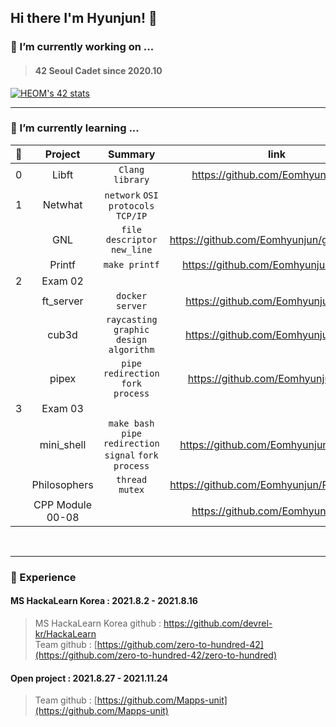 ## Hi there I'm Hyunjun! 👋

<!--
**Eomhyunjun/Eomhyunjun** is a ✨ _special_ ✨ repository because its `README.md` (this file) appears on your GitHub profile.

Here are some ideas to get you started:

- 🔭 I’m currently working on ...
- 🌱 I’m currently learning ...
- 👯 I’m looking to collaborate on ...
- 🤔 I’m looking for help with ...
- 💬 Ask me about ...
- 📫 How to reach me: ...
- 😄 Pronouns: ...
- ⚡ Fun fact: ...
-->
### 🔭 I’m currently working on ...
>#### 42 Seoul Cadet since 2020.10</br>
 [![HEOM's 42 stats](https://badge42.herokuapp.com/api/stats/heom?privacyEmail=true)](https://github.com/JaeSeoKim/badge42)
***
### 🌱 I’m currently learning ...</br>

|  🦄  |    Project    | Summary |  link  |  point  |
|:----:|:--------------:|:-------:|:------:|:------:|
|  0  | Libft | `Clang` `library` | https://github.com/Eomhyunjun/libft | [X]
|  1  | Netwhat | `network` `OSI protocols` `TCP/IP` | | [X]
|     | GNL | `file descriptor` `new_line` | https://github.com/Eomhyunjun/get_next_line |[X]
|     | Printf | `make printf` | https://github.com/Eomhyunjun/ft_printf | [X]
|   2  | Exam 02 | | | [X]
|    | ft_server | `docker` `server` | https://github.com/Eomhyunjun/server | [X]
|     | cub3d | `raycasting` `graphic design` `algorithm` | https://github.com/Eomhyunjun/cub3d | [X]
|     | pipex | `pipe`  `redirection` `fork` `process` | https://github.com/Eomhyunjun/pipex | [X]
|  3  | Exam 03 | | | [ ]
|     | mini_shell | `make bash` `pipe`  `redirection` `signal` `fork` `process` | https://github.com/Eomhyunjun/minishell | [X]
|     | Philosophers | `thread` `mutex` | https://github.com/Eomhyunjun/Philosophers | [X]
|     |  CPP Module 00-08 |  | https://github.com/Eomhyunjun/cpp | [ ]

</br>

***
### 👯 Experience
#### MS HackaLearn Korea : 2021.8.2 - 2021.8.16</br>
>MS HackaLearn Korea github : https://github.com/devrel-kr/HackaLearn </br>
>Team github : [https://github.com/zero-to-hundred-42](https://github.com/zero-to-hundred-42/zero-to-hundred)

#### Open project : 2021.8.27 - 2021.11.24</br>
>Team github : [https://github.com/Mapps-unit](https://github.com/Mapps-unit)</br>
